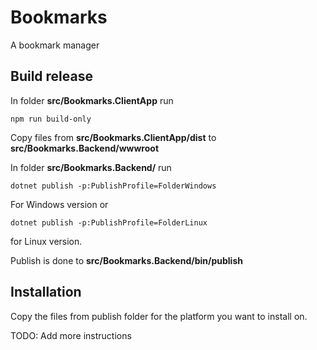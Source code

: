 # Bookmarks
A bookmark manager

## Build release
In folder **src/Bookmarks.ClientApp** run
```
npm run build-only
```

Copy files from **src/Bookmarks.ClientApp/dist** to **src/Bookmarks.Backend/wwwroot**

In folder **src/Bookmarks.Backend/** run
```
dotnet publish -p:PublishProfile=FolderWindows
```
For Windows version or 
```
dotnet publish -p:PublishProfile=FolderLinux
```
for Linux version.

Publish is done to **src/Bookmarks.Backend/bin/publish**

## Installation
Copy the files from publish folder for the platform you want to install on.

TODO: Add more instructions